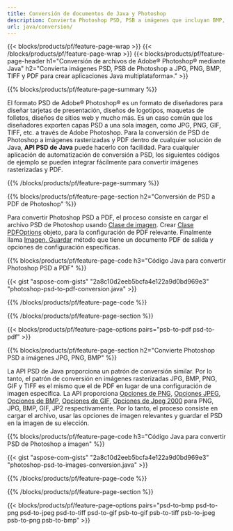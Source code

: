 ```yaml
---
title: Conversión de documentos de Java y Photoshop
description: Convierta Photoshop PSD, PSB a imágenes que incluyan BMP, JPG, PNG, TIFF y PDF a través de la biblioteca Java.
url: java/conversion/
---
```


{{< blocks/products/pf/feature-page-wrap >}}
{{< /blocks/products/pf/feature-page-wrap >}}
{{< blocks/products/pf/feature-page-header h1="Conversión de archivos de Adobe® Photoshop® mediante Java" h2="Convierta imágenes PSD, PSB de Photoshop a JPG, PNG, BMP, TIFF y PDF para crear aplicaciones Java multiplataforma»." >}}

{{% blocks/products/pf/feature-page-summary %}}

El formato PSD de Adobe® Photoshop® es un formato de diseñadores para diseñar tarjetas de presentación, diseños de logotipos, maquetas de folletos, diseños de sitios web y mucho más. Es un caso común que los diseñadores exporten capas PSD a una sola imagen, como JPG, PNG, GIF, TIFF, etc. a través de Adobe Photoshop. Para la conversión de PSD de Photoshop a imágenes rasterizadas y PDF dentro de cualquier solución de Java, **API PSD de Java** puede hacerlo con facilidad. Para cualquier aplicación de automatización de conversión a PSD, los siguientes códigos de ejemplo se pueden integrar fácilmente para convertir imágenes rasterizadas y PDF.

{{% /blocks/products/pf/feature-page-summary %}}

{{% blocks/products/pf/feature-page-section h2="Conversión de PSD a PDF de Photoshop" %}}

Para convertir Photoshop PSD a PDF, el proceso consiste en cargar el archivo PSD de Photoshop usando [Clase de imagen](https://apireference.aspose.com/psd/java/com.aspose.psd/Image). Crear [Clase PDFOptions](https://apireference.aspose.com/psd/java/com.aspose.psd.imageoptions/PdfOptions) objeto, para la configuración de PDF relevante. Finalmente llama [Imagen. Guardar](https://apireference.aspose.com/psd/java/com.aspose.psd/Image#save-java.lang.String-com.aspose.psd.ImageOptionsBase-) método que tiene un documento PDF de salida y opciones de configuración específicas.

{{% blocks/products/pf/feature-page-code h3="Código Java para convertir Photoshop PSD a PDF" %}}

{{< gist "aspose-com-gists" "2a8c10d2eeb5bcfa4e122a9d0bd969e3" "photoshop-psd-to-pdf-conversion.java" >}}

{{% /blocks/products/pf/feature-page-code %}}

{{% /blocks/products/pf/feature-page-section %}}

{{< blocks/products/pf/feature-page-options pairs="psb-to-pdf psd-to-pdf" >}}

{{% blocks/products/pf/feature-page-section h2="Convierte Photoshop PSD a imágenes JPG, PNG, BMP" %}}

La API PSD de Java proporciona un patrón de conversión similar. Por lo tanto, el patrón de conversión en imágenes rasterizadas JPG, BMP, PNG, GIF y TIFF es el mismo que el de PDF en lugar de una configuración de imagen específica. La API proporciona [Opciones de PNG](https://apireference.aspose.com/psd/java/com.aspose.psd.imageoptions/PngOptions), [Opciones JPEG](https://apireference.aspose.com/psd/java/com.aspose.psd.imageoptions/JpegOptions), [Opciones de BMP](https://apireference.aspose.com/psd/java/com.aspose.psd.imageoptions/BmpOptions), [Opciones de GIF](https://apireference.aspose.com/psd/java/com.aspose.psd.imageoptions/GifOptions), [Opciones de Jpeg 2000](https://apireference.aspose.com/psd/java/com.aspose.psd.imageoptions/Jpeg2000Options) para PNG, JPG, BMP, GIF, JP2 respectivamente. Por lo tanto, el proceso consiste en cargar el archivo, usar las opciones de imagen relevantes y guardar el PSD en la imagen de su elección.

{{% blocks/products/pf/feature-page-code h3="Código Java para convertir PSD de Photoshop a imagen" %}}

{{< gist "aspose-com-gists" "2a8c10d2eeb5bcfa4e122a9d0bd969e3" "photoshop-psd-to-images-conversion.java" >}}

{{% /blocks/products/pf/feature-page-code %}}

{{% /blocks/products/pf/feature-page-section %}}

{{< blocks/products/pf/feature-page-options pairs="psd-to-bmp psd-to-png psd-to-jpeg psd-to-tiff psd-to-gif psb-to-gif psb-to-tiff psb-to-jpeg psb-to-png psb-to-bmp" >}}

